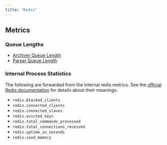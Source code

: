 ```yaml
---
title: "Redis"
---
```


## Metrics


### Queue Lengths

 * [Archiver Queue Length](./metric-archiver-queue-length.md)
 * [Parser Queue Length](./metric-parser-queue-length.md)


### Internal Process Statistics

The following are forwarded from the internal redis metrics. See the [official Redis documentation][1] for details
about their meanings.

 * `redis.blocked_clients`
 * `redis.connected_clients`
 * `redis.connected_slaves`
 * `redis.evicted_keys`
 * `redis.total_commands_processed`
 * `redis.total_connections_received`
 * `redis.uptime_in_seconds`
 * `redis.used_memory`


 [1]: http://redis.io/commands/info
